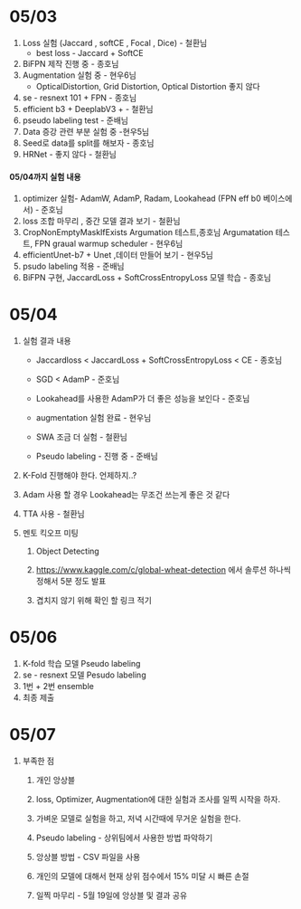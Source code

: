 # 05/03

1. Loss 실험 (Jaccard , softCE , Focal , Dice) - 철환님
   * best loss -  Jaccard + SoftCE 
2. BiFPN 제작 진행 중 - 종호님
3. Augmentation 실험 중 - 현우6님  
   * OpticalDistortion, Grid Distortion, Optical Distortion 좋지 않다 
4. se - resnext 101 + FPN - 종호님
5. efficient b3 + DeeplabV3 + - 철환님 
6. pseudo labeling test - 준배님
7. Data 증강 관련 부분 실험 중 -현우5님
8. Seed로 data를 split를 해보자 - 종호님
9. HRNet - 좋지 않다 - 철환님

#### 05/04까지 실험 내용

1. optimizer 실험- AdamW, AdamP, Radam, Lookahead (FPN eff b0 베이스에서) - 준호님 
2. loss 조합 마무리 , 중간 모델  결과 보기 - 철환님
3. CropNonEmptyMaskIfExists Argumation 테스트,종호님 Argumatation 테스트, FPN  graual warmup scheduler - 현우6님 
4. efficientUnet-b7 + Unet ,데이터 만들어 보기 - 현우5님
5. psudo labeling 적용 - 준배님
6. BiFPN 구현, JaccardLoss + SoftCrossEntropyLoss 모델 학습 - 종호님



# 05/04

1. 실험 결과 내용

   * Jaccardloss <  JaccardLoss + SoftCrossEntropyLoss < CE - 종호님

   * SGD < AdamP - 준호님 

   * Lookahead를 사용한 AdamP가 더 좋은 성능을 보인다 - 준호님

   * augmentation 실험 완료 - 현우님

   * SWA 조금 더 실험 - 철환님 

   * Pseudo labeling - 진행 중 - 준배님

2. K-Fold 진행해야 한다. 언제하지..?

3. Adam 사용 할 경우 Lookahead는 무조건 쓰는게 좋은 것 같다 

4. TTA 사용 - 철환님

5. 멘토 킥오프 미팅

   1. Object Detecting
   2. https://www.kaggle.com/c/global-wheat-detection 에서 솔루션 하나씩 정해서 5분 정도 발표
   
   3. 겹치지 않기 위해 확인 할 링크 적기



# 05/06

1. K-fold 학습 모델 Pseudo labeling
2. se - resnext 모델 Pesudo labeling
3. 1번 + 2번 ensemble
4. 최종 제출



# 05/07

1. 부족한 점

   1. 개인 앙상블

   2. loss, Optimizer, Augmentation에 대한 실험과 조사를 일찍 시작을 하자.

   3. 가벼운 모델로 실험을 하고, 저녁 시간때에 무거운 실험을 한다.  

   4. Pseudo labeling - 상위팀에서 사용한 방법 파악하기

   5. 앙상블 방법 - CSV 파일을 사용 

   6. 개인의 모델에 대해서 현재 상위 점수에서 15% 미달 시 빠른 손절

   7. 일찍 마무리 - 5월 19일에 앙상블 및 결과 공유

      













